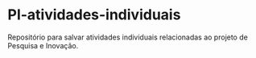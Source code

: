 # PI-atividades-individuais
Repositório para salvar atividades individuais relacionadas ao projeto de Pesquisa e Inovação. 
